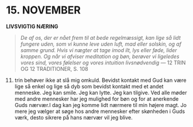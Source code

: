 # 15. NOVEMBER

**LIVSVIGTIG NÆRING**

> *De af os, der er nået frem til at bede regelmæssigt, kan lige så lidt fungere uden, som vi kunne leve uden luft, mad eller solskin, og af samme grund. Hvis vi nægter at tage imod ilt, lys eller føde, lider kroppen. Og når vi afviser meditation og bøn, berøver vi ligeledes vores sind, vores følelser og vores intuition livsnødvendig*
> — 12 TRIN OG 12 TRADITIONER, S. 108

11. trin behøver ikke at slå mig omkuld. Bevidst kontakt med Gud kan være lige så enkel og lige så dyb som bevidst kontakt med et andet menneske. Jeg kan smile. Jeg kan lytte. Jeg kan tilgive. Ved alle møder med andre mennesker har jeg mulighed for bøn og for at anerkende Guds nærvær.I dag kan jeg komme lidt nærmere til min højere magt. Jo mere jeg vælger at søge hos andre mennesker efter skønheden i Guds værk, desto sikrere på hans nærvær vil jeg blive.
